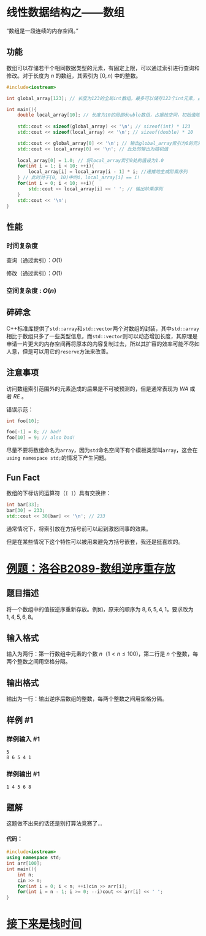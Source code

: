 # 线性数据结构之——数组

“数组是一段连续的内存空间。”

## 功能

数组可以存储若干个相同数据类型的元素，有固定上限，可以通过索引进行查询和修改。对于长度为 $n$ 的数组，其索引为 $[0, n)$ 中的整数。

```cpp
#include<iostream>

int global_array[123]; // 长度为123的全局int数组，最多可以储存123个int元素，占据静态存储空间，初始值为0

int main(){
    double local_array[10]; // 长度为10的局部double数组，占据栈空间，初始值随机
    
    std::cout << sizeof(global_array) << '\n'; // sizeof(int) * 123
    std::cout << sizeof(local_array) << '\n'; // sizeof(double) * 10

    std::cout << global_array[0] << '\n'; // 输出global_array索引为0的元素，此处为0
    std::cout << local_array[0] << '\n'; // 此处的输出为随机值
    
    local_array[0] = 1.0; // 将local_array索引0处的值设为1.0
    for(int i = 1; i < 10; ++i){
        local_array[i] = local_array[i - 1] * i; //递推地生成阶乘序列
    } // 此时对于[0, 10)中的i，local_array[i] == i!
    for(int i = 0; i < 10; ++i){
        std::cout << local_array[i] << ' '; // 输出阶乘序列
    }
    std::cout << '\n';
}
```

## 性能

### 时间复杂度

查询（通过索引）：$O(1)$

修改（通过索引）：$O(1)$

### 空间复杂度 : $O(n)$

## 碎碎念

C++标准库提供了`std::array`和`std::vector`两个对数组的封装，其中`std::array`相比于数组只多了一些类型信息，而`std::vector`则可以动态增加长度，其原理是申请一片更大的内存空间再将原本的内容复制过去，所以其扩容的效率可能不尽如人意，但是可以用它的`reserve`方法来改善。

## 注意事项

访问数组索引范围外的元素造成的后果是不可被预测的，但是通常表现为 $WA$ 或者 $RE$ 。

错误示范：
```cpp
int foo[10];

foo[-1] = 8; // bad!
foo[10] = 9; // also bad!
```

尽量不要将数组命名为`array`，因为`std`命名空间下有个模板类型叫`array`，这会在`using namespace std;`的情况下产生问题。

## Fun Fact

数组的下标访问运算符（`[ ]`）具有交换律：
```cpp
int bar[33];
bar[30] = 233;
std::cout << 30[bar] << '\n'; // 233
```
通常情况下，将索引放在方括号前可以起到激怒同事的效果。

但是在某些情况下这个特性可以被用来避免方括号嵌套，我还是挺喜欢的。

# [例题：洛谷B2089-数组逆序重存放](https://www.luogu.com.cn/problem/B2089)

## 题目描述

将一个数组中的值按逆序重新存放。例如，原来的顺序为 $8,6,5,4,1$。要求改为 $1,4,5,6,8$。

## 输入格式

输入为两行：第一行数组中元素的个数 $n$（$1 \lt n \le 100)$，第二行是 $n$ 个整数，每两个整数之间用空格分隔。

## 输出格式

输出为一行：输出逆序后数组的整数，每两个整数之间用空格分隔。

## 样例 #1

### 样例输入 #1

```
5
8 6 5 4 1
```

### 样例输出 #1

```
1 4 5 6 8
```

## 题解
这题做不出来的话还是别打算法竞赛了...
#### 代码：
```cpp
#include<iostream>
using namespace std;
int arr[100];
int main(){
    int n;
    cin >> n;
    for(int i = 0; i < n; ++i)cin >> arr[i];
    for(int i = n - 1; i >= 0; --i)cout << arr[i] << ' ';
}
```

# [接下来是栈时间](./index.html?page=stack)